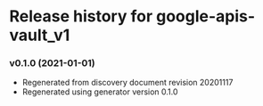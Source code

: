 # Release history for google-apis-vault_v1

### v0.1.0 (2021-01-01)

* Regenerated from discovery document revision 20201117
* Regenerated using generator version 0.1.0

